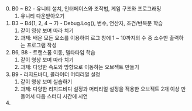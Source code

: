 0. B0 ~ B2 - 유니티 설치, 인터페이스와 조작법, 게임 구조와 프로그래밍
	1. 유니티 다운받아오기
1. B3 ~ B4(1, 2, 4 ~ 7) - Debug.Log(), 변수, 연산자, 조건/반복문 학습
	1. 같이 영상 보며 따라 치기
	2. 과제: 배운 모든 요소를 이용하여 로그 창에 1 ~ 10까지의 수 중 소수만 출력하는 프로그램 작성
2. B6, B8 - 트랜스폼 이동, 델타타임 학습
	1. 같이 영상 보며 따라 치기
	2. 과제: 다양한 속도와 방향으로 이동하는 오브젝트 만들기
3. B9 - 리지드바디, 콜라이더 머티리얼 설정
	1. 같이 영상 보며 실습하기
	2. 과제: 다양한 리지드비디 설정과 머티리얼 설정을 적용한 오브젝트 2개 이상 만들어서 다음 스터디 시간에 시연
4. 